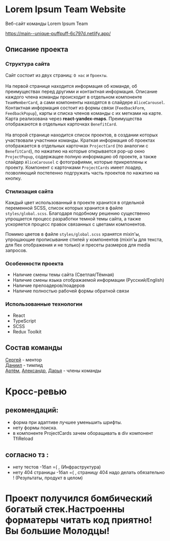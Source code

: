 # Lorem Ipsum Team Website

Веб-сайт команды Lorem Ipsum Team

https://main--unique-puffpuff-6c797d.netlify.app/

## Описание проекта
### Структура сайта
Сайт состоит из двух страниц: ``О нас`` и ``Проекты``. 
<br><br>
На первой странице находится информация об команде, об преимуществах перед другими и контактная информация. Описание каждого члена команды происходит в отдельном компоненте ``TeamMemberCard``, а сами компоненты находятся в слайдере ``AliceCarousel``. Контактная информация состоит из формы связи (``FeedbackForm``, ``FeedbackPopup``), карты и списка членов команды с их метками на карте. Карта реализована через __react-yandex-maps__. Преимущества отображаются в отдельных карточках ``BenefitCard``.
<br><br>
На второй странице находится список проектов, в создании которых участвовали участники команды. Краткая информация об проектах отображается в отдельных карточках ``ProjectCard`` (по аналогии с ``BenefitCard``), по нажатию на которые открывается pop-up окно ``ProjectPopup``, содержащее полную информацию об проекте, а также слайдер ``AliceCarousel`` с фотографиями, которые прикреплены к проекту. Компонент с карточками ``ProjectCards`` имеет лоадер, позволяющий постепенно подгружать часть проектов по нажатию на кнопку.

### Стилизация сайта
Каждый цвет использованный в проекте хранится в отдельной переменной SCSS, список которых хранится в файле ``styles/global.scss``. Благодаря подобному решению существенно упрощается процесс разработки темной темы сайта, а также ускоряется процесс правок связанных с цветами компонентов.

Помимо цветов в файле ``styles/global.scss`` хранятся mixin'ы, упрощающие прописывание стилей у компонентов (mixin'ы для текста, для flex отображения и не только) и пресеты размеров для media запросов.

### Особенности проекта
<ul>
  <li>Наличие смены темы сайта (Светлая/Тёмная)</li>
  <li>Наличие смены языка отображаемой информации (Русский/English)</li>
  <li>Наличие прелоадеров/лоадеров</li>
  <li>Наличие полностью рабочей формы обратной связи</li>
</ul>

### Использованные технологии
<ul>
  <li>React</li>
  <li>TypeScript</li>
  <li>SCSS</li>
  <li>Redux Toolkit</li>
</ul>

## Состав команды
[Сергей](../../../../SergeiKachenia) - ментор  
[Даниил](../../../../Danxay) - тимлид  
[Артём](../../../../Haping61), [Александр](../../../../AnimeLore), [Дарья](../../../../DariaX06) - члены команды
# Кросс-ревью
## рекомендаций:
* форма при адаптиве лучшее уменьшить шрифты.
* нету формы поиска.
* в компоненте ProjectCards зачем оборащивать в div компонент TfiReload
## согласно тз :
* нету тестов -1бал =( , (Инфраструктура)
* нету 404 страницы -1бал =( , страницу 404 надо делать обязательно !  (Результаты, продукт в целом)
# Проект получился бомбический богатый стек.Настроенны форматеры читать код приятно! Вы большие Молодцы!
